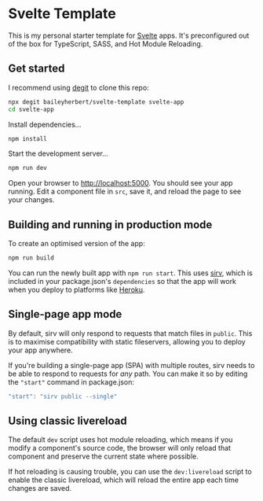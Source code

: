 # Svelte Template

This is my personal starter template for [Svelte](https://svelte.dev) apps. It's preconfigured out of the box for TypeScript, SASS, and Hot Module Reloading.

## Get started

I recommend using [degit](https://github.com/Rich-Harris/degit) to clone this repo:

```bash
npx degit baileyherbert/svelte-template svelte-app
cd svelte-app
```

Install dependencies...

```bash
npm install
```

Start the development server...

```bash
npm run dev
```

Open your browser to [http://localhost:5000](http://localhost:5000). You should see your app running. Edit a component file in `src`, save it, and reload the page to see your changes.

## Building and running in production mode

To create an optimised version of the app:

```bash
npm run build
```

You can run the newly built app with `npm run start`. This uses [sirv](https://github.com/lukeed/sirv), which is included in your package.json's `dependencies` so that the app will work when you deploy to platforms like [Heroku](https://heroku.com).


## Single-page app mode

By default, sirv will only respond to requests that match files in `public`. This is to maximise compatibility with static fileservers, allowing you to deploy your app anywhere.

If you're building a single-page app (SPA) with multiple routes, sirv needs to be able to respond to requests for *any* path. You can make it so by editing the `"start"` command in package.json:

```js
"start": "sirv public --single"
```

## Using classic livereload

The default `dev` script uses hot module reloading, which means if you modify a component's source code, the browser will only reload that component and preserve the current state where possible.

If hot reloading is causing trouble, you can use the `dev:livereload` script to enable the classic livereload, which will reload the entire app each time changes are saved.
